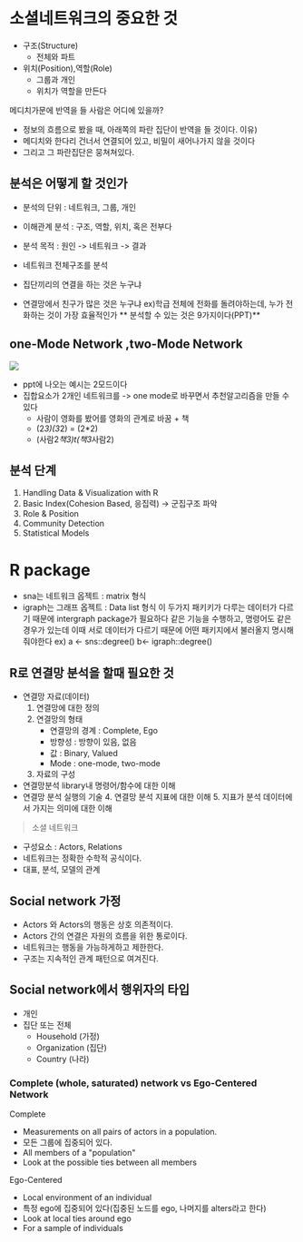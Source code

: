 
# 소셜네트워크의 중요한 것
* 구조(Structure)
	*  전체와 파트
* 위치(Position),역할(Role)
	* 그룹과 개인
	* 위치가 역할을 만든다

메디치가문에 반역을 들 사람은 어디에 있을까?
* 정보의 흐름으로 봤을 때, 아래쪽의 파란 집단이 반역을 들 것이다.
이유) 
* 메디치와 한다리 건너서 연결되어 있고, 비밀이 새어나가지 않을 것이다
* 그리고 그 파란집단은 뭉쳐쳐있다.

## 분석은 어떻게 할 것인가
* 분석의 단위 : 네트워크, 그룹, 개인
* 이해관계 분석 : 구조, 역할, 위치, 혹은 전부다
* 분석 목적 : 원인 -> 네트워크 -> 결과

* 네트워크 전체구조를 분석
* 집단끼리의 연결을 하는 것은 누구냐
* 연결망에서 친구가 많은 것은 누구냐
ex)학급 전체에 전화를 돌려야하는데, 누가 전화하는 것이 가장 효율적인가
** 분석할 수 있는 것은 9가지이다(PPT)**

## one-Mode Network ,two-Mode Network
<image src = "/images/onemode.PNG">

- ppt에 나오는 예시는 2모드이다
- 집합요소가 2개인 네트워크를 -> one mode로 바꾸면서 추천알고리즘을 만들 수 있다
	- 사람이 영화를 봤어를 영화의 관계로 바꿈 + 책
	- (2*3)(3*2) = (2*2)
	- (사람2*책3)t(책3*사람2)

## 분석 단계
1. Handling Data & Visualization with R
2. Basic Index(Cohesion Based, 응집력) -> 군집구조 파악
3. Role & Position
4. Community Detection
5. Statistical Models

# R package
* sna는 네트워크 옵젝트 : matrix 형식
* igraph는 그래프 옵젝트 : Data list 형식
이 두가지 패키키가 다루는 데이터가 다르기 때문에 intergraph package가 필요하다
같은 기능을 수행하고, 명령어도 같은 경우가 있는데 이때 서로 데이터가 다르기 때문에 어떤 패키지에서 불러올지 명시해줘야한다
ex) a <- sns::degree()
b<- igraph::degree()

## R로 연결망 분석을 할때 필요한 것
* 연결망 자료(데이터)
	1. 연결망에 대한 정의
	2. 연결망의 형태
		* 연결망의 경계 : Complete, Ego
		* 방향성 : 방향이 있음, 없음
		* 값 : Binary, Valued
		* Mode : one-mode, two-mode
	3. 자료의 구성
* 연결망분석 library내 명령어/함수에 대한 이해
* 연결망 분석 실행의 기술
	4. 연결망 분석 지표에 대한 이해
	5. 지표가 분석 데이터에서 가지는 의미에 대한 이해

> 소셜 네트워크
* 구성요소 : Actors, Relations
* 네트워크는 정확한 수학적 공식이다.
* 대표, 분석, 모델의 관계

## Social network 가정
- Actors 와 Actors의 행동은 상호 의존적이다.
- Actors 간의 연결은 자원의 흐름을 위한 통로이다.
- 네트워크는 행동을 가능하게하고 제한한다.
- 구조는 지속적인 관계 패턴으로 여겨진다.

## Social network에서 행위자의 타입
- 개인
- 집단 또는 전체
	- Household (가정)
	- Organization (집단)
	- Country (나라)

### Complete (whole, saturated) network vs Ego-Centered Network
Complete
* Measurements on all pairs of actors in a population.
* 모든 그룹에 집중되어 있다.
* All members of a "population"
* Look at the possible ties between all members

Ego-Centered
* Local environment of an individual
* 특정 ego에 집중되어 있다(집중된 노드를 ego, 나머지를 alters라고 한다)
* Look at local ties around ego
* For a sample of individuals






<!--stackedit_data:
eyJoaXN0b3J5IjpbMjEwNTkwMzUyMCwyODYxNDc1NjAsLTk5NT
MyNTQ5OSwxNjY3OTk0OTczLC00NjIzMDg3NzQsMTU0NjAyMDI4
OCwtNjAxNDY5MzE2LC0yNDc2Nzk1NTIsNjY1NjYxMDUyLDEzND
QxOTcxOTgsLTE0NjI5NTM5MywtMTQ1OTg0NjE1M119
-->